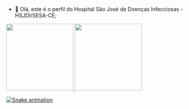 - 👋 Olá, este é o perfil do Hospital São José de Doenças Infecciosas - HSJDI/SESA-CE;

<div>
  <a href="https://github.com/HSJ-2021">
  <img height="180em" src="https://github-readme-stats.vercel.app/api?username=HSJ-2021&show_icons=true&theme=dark&include_all_commits=true&count_private=true"/>
  <img height="180em" src="https://github-readme-stats.vercel.app/api/top-langs/?username=HSJ-2021&layout=compact&langs_count=16&theme=dark"/>
</div>
  


![Snake animation](https://github.com/rafaballerini2/rafaballerini2/blob/output/github-contribution-grid-snake.svg)
